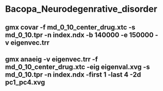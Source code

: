 # Bacopa_Neurodegenrative_disorder

## gmx covar -f md_0_10_center_drug.xtc -s md_0_10.tpr -n index.ndx -b 140000 -e 150000 -v eigenvec.trr

## gmx anaeig -v eigenvec.trr -f md_0_10_center_drug.xtc -eig eigenval.xvg -s md_0_10.tpr -n index.ndx -first 1 -last 4 -2d pc1_pc4.xvg 
